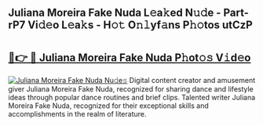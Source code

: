 ## Juliana Moreira Fake Nuda L𝚎a𝚔ed N𝚞𝚍e - Part-rP7 Vi𝚍𝚎o L𝚎a𝚔s - H𝚘𝚝 O𝚗𝚕yf𝚊ns P𝚑𝚘tos utCzP

# <h2><a href="http://kfcdekp.oniu.top/?m=Juliana+Moreira+Fake+Nuda">🔗👉 🔴 Juliana Moreira Fake Nuda P𝚑ot𝚘𝚜 V𝚒d𝚎o</a></h2>

[![Juliana Moreira Fake Nuda Nu𝚍e𝚜](https://i.imgur.com/0qMVB7G.gif)](http://kfcdekp.oniu.top/?m=Juliana+Moreira+Fake+Nuda)
Digital content creator and amusement giver Juliana Moreira Fake Nuda, recognized for sharing dance and lifestyle ideas through popular dance routines and brief clips. Talented writer Juliana Moreira Fake Nuda, recognized for their exceptional skills and accomplishments in the realm of literature.  
